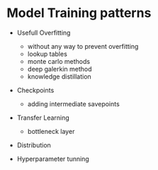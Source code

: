 
# Model Training patterns


- Usefull Overfitting
    - without any way to prevent overfitting
    - lookup tables
    - monte carlo methods
    - deep galerkin method
    - knowledge distillation

- Checkpoints
    - adding intermediate savepoints

- Transfer Learning
    - bottleneck layer

- Distribution

- Hyperparameter tunning

